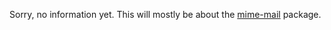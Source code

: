 Sorry, no information yet. This will mostly be about the [mime-mail](http://hackage.haskell.org/cgi-bin/hackage-scripts/package/mime-mail) package.
